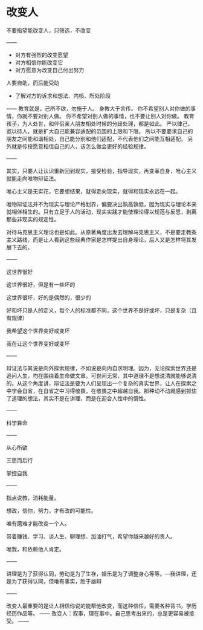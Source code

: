 # 改变人

不要指望能改变人，只筛选，不改变

——

- 对方有强烈的改变愿望
- 对方相信你能改变它
- 对方愿意为改变自己付出努力

人要自助，而后能受助

- 了解对方的诉求和想法、内核、所处阶段

——
教育就是，己所不欲，勿施于人。
身教大于言传。
你不希望别人对你做的事情，你就不要对别人做。
你不希望对别人做的事情，也不要让别人对你做。
教育孩子，为人处世，和伴侣亲人朋友相处时候的分歧处理，都是如此。
严以律己，宽以待人，就是扩大自己能兼容适配的范围的上限和下限。
所以不要要求自己的朋友之间能和谐相处，自己能分别和他们适配，不代表他们之间能互相适配。
另外就是传授愿意相信自己的人，该怎么做会更好的经验规律。

——

其实，只要人让认识重新回到现实，接受检验，指导现实，再变革自身，唯心主义就能走向唯物辩证法。

唯心主义是无实花，它要想结果，就得走向现实，就得和现实永远在一起。

唯物辩证法并不为现实与理论严格划界，偏要决出孰高孰低，因为现实与理论本来就相伴相生的。只有立足于人的活动，现实实践才能使理论得以规范与反思，剥离那些非现实的规定性。

对待马克思主义理论也是如此。从原著角度出发去理解马克思主义，不是要走教条主义路线，而是让人看到这些经典作家是怎样提出自身理论，后人又是怎样将其发展下去的。

——

这世界很好

这世界很好，但是有一些坏的

这世界很坏，好的是偶然的，很少的

好和坏只是人的定义，每个人的标准都不同，这个世界不是好或坏，只是复杂（且有规律）

我希望这个世界变好或变坏

我在让这个世界变好或变坏

——

辩证法与其说是向外探索规律，不如说是向内自求明理。因为，无论探索世界还是追问人生，均在围绕着生命做文章。可世间无常，其中道理不是想说清就能够说清的。从这个角度讲，辩证法是要为人们呈现出一个复杂的真实世界，让人在探索之中学会自省，在自省之中习得敬畏，在敬畏之中超越自我。那种动不动就感到抓住了道理的想法，其实不是在讲理，而是在迎合人性中的惰性。

——

科学算命

——

从心所欲

三思而后行

掌控自我

——

指点说教，消耗能量。

想改，信你，努力，才有改的可能性。

唯有磨难才能改变一个人。

带着赚钱、学习、谈人生、聊理想、加油打气，希望你越来越好的贵人。

唯我，和依赖他人肯定。

——

讲理是为了获得认同，劳动是为了生存，娱乐是为了调整身心等等。—我讲理，还是为了获得认同，但唯有事实，胜于雄辩

——

改变人最重要的是让人相信你说的能帮他改变，而这种信任，需要各种背书，学历经历作品等。
——
改变人：叙事，理在事中。自己思考出来的，总是更容易被接受。
——
